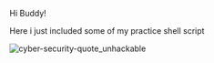 Hi Buddy!

Here i just included some of my practice shell script 

![cyber-security-quote_unhackable](https://github.com/user-attachments/assets/a1761104-19c8-4675-a7ac-89670c76ee19)
